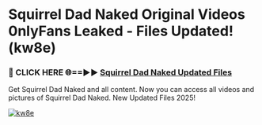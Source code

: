 # Squirrel Dad Naked Original Videos 0nlyFans Leaked - Files Updated! (kw8e)

<h3>🔴 CLICK HERE 🌐==►► <a href="https://tinyurl.com/up5wt9bj" rel="nofollow">Squirrel Dad Naked Updated Files</a></h3>

Get Squirrel Dad Naked and all content. Now you can access all videos and pictures of Squirrel Dad Naked. New Updated Files 2025!

[![kw8e](https://i.imgur.com/ABiUzMV.gif)](https://tinyurl.com/up5wt9bj)
